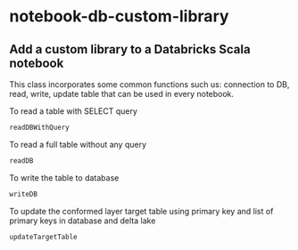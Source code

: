 # notebook-db-custom-library

## Add a custom library to a Databricks Scala notebook

This class incorporates some common functions such us: connection to DB, read, write, update table
that can be used in every notebook.

To read a table with SELECT query
```bash
readDBWithQuery
```

To read a full table without any query
```bash
readDB
```

To write the table to database
```bash
writeDB
```

To update the conformed layer target table using primary key and list of primary keys in database and delta lake
```bash
updateTargetTable
```
